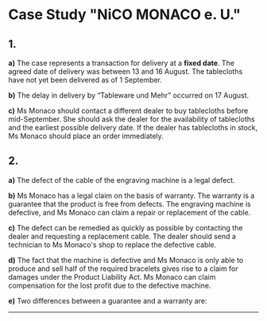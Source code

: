 # Case Study "NiCO MONACO e. U."

<!-- 
In her shop, Ms Monaco also offers coffee and pastries, which she serves on small bar tables. For this purpose, she ordered 10 tablecloths from a company called “Tableware und Mehr”. The agreed date of delivery was between 13 and 16 August. As of today, 1 September, the tablecloths have not yet been delivered. Ms Monaco calls “Tableware und Mehr” and learns that because of a supply bottleneck the tablecloths will not be delivered until mid-September.

a) Explain whether this case represents a transaction for delivery at a fixed date or a transaction for delivery at an approximate date.

b) Specify the date on which a delay in delivery by “Tableware und Mehr” has occurred.

c) Ms Monaco’s shop is very busy and attracts many customers, so she needs the tablecloths as soon as possible. A delivery in mid-September would be too late. Describe what Ms Monaco should do in order to buy tablecloths before mid-September from a different dealer.

On 7 June, Ms Monaco received a delivery of a new engraving machine to manufacture her jewellery. After a few days, the machine suddenly stops working while she is in the midst of making a bracelet. It turns out that the cable is defective.

a) Classify this defect according to the different types of defects.

b) Explain which legal claim Ms Monaco has on the basis of warranty. Briefly give reasons for your answer.

c) Describe an appropriate way in which the defect can be remedied as quickly as possible.

d) Due to the fact that the machine is defective, Ms Monaco is only able to produce and sell half of the required bracelets. Does this also give rise to a claim for damages under the Product Liability Act?

e) The dealer offers a guarantee of three years for the new engraving machine. Name two differences between a guarantee and a warranty. -->

## 1.

**a)** The case represents a transaction for delivery at a **fixed date**. The agreed date of delivery was between 13 and 16 August. The tablecloths have not yet been delivered as of 1 September.

**b)** The delay in delivery by “Tableware und Mehr” occurred on 17 August.

**c)** Ms Monaco should contact a different dealer to buy tablecloths before mid-September. She should ask the dealer for the availability of tablecloths and the earliest possible delivery date. If the dealer has tablecloths in stock, Ms Monaco should place an order immediately.

## 2.

**a)** The defect of the cable of the engraving machine is a legal defect.

**b)** Ms Monaco has a legal claim on the basis of warranty. The warranty is a  guarantee that the product is free from defects. The engraving machine is defective, and Ms Monaco can claim a repair or replacement of the cable.

**c)** The defect can be remedied as quickly as possible by contacting the dealer and requesting a replacement cable. The dealer should send a technician to Ms Monaco's shop to replace the defective cable.

**d)** The fact that the machine is defective and Ms Monaco is only able to produce and sell half of the required bracelets gives rise to a claim for damages under the Product Liability Act. Ms Monaco can claim compensation for the lost profit due to the defective machine.

**e)** Two differences between a guarantee and a warranty are:

---